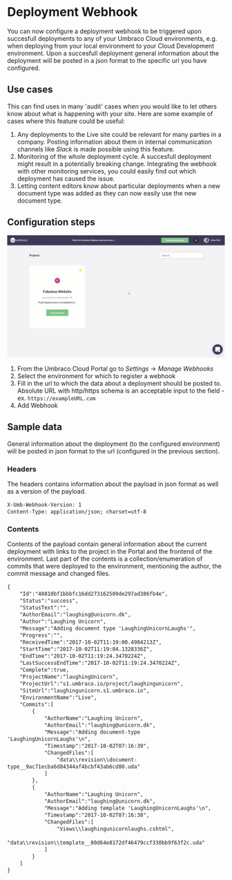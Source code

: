 # Deployment Webhook
You can now configure a deployment webhook to be triggered upon succesfull deployments to any of your Umbraco Cloud environments, e.g. when deploying from your local environment to your Cloud Development environment. Upon a succesfull deployment general information about the deployment will be posted in a json format to the specific url you have configured.

## Use cases
This can find uses in many 'audit' cases when you would like to let others know about what is happening with your site. Here are some example of cases where this feature could be useful:

1. Any deployments to the Live site could be relevant for many parties in a company. Posting information about them in internal communication channels like *Slack* is made possible using this feature.
2. Monitoring of the whole deployment cycle. A succesfull deployment might result in a potentially breaking change. Integrating the webhook with other monitoring services, you could easily find out which deployment has caused the issue.
3. Letting content editors know about particular deployments when a new document type was added as they can now easily use the new document type.

## Configuration steps

![Adding deployment webhook](images/DeployWebhook.gif)

1. From the Umbraco Cloud Portal go to *Settings* -> *Manage Webhooks*
2. Select the environment for which to register a webhook
3. Fill in the url to which the data about a deployment should be posted to. Absolute URL with http/https schema is an acceptable input to the field - ex. `https://exampleURL.com`
3. Add Webhook

## Sample data
General information about the deployment (to the configured environment) will be posted in json format to the url (configured in the previous section).

### Headers
The headers contains information about the payload 
in json format as well as a version of the payload.

    X-Umb-Webhook-Version: 1
    Content-Type: application/json; charset=utf-8

### Contents
Contents of the payload contain general information about the current deployment with links to the project in the Portal and the frontend of the environment. Last part of the contents is a collection/enumeration of commits that were deployed to the environment, mentioning the author, the commit message and changed files. 


    {
        "Id":"40810bf1bbbfc16dd273162509de297ad386fb4e",
        "Status":"success",
        "StatusText":"",
        "AuthorEmail":"laughing@unicorn.dk",
        "Author":"Laughing Unicorn",
        "Message":"Adding document type 'LaughingUnicornLaughs'",
        "Progress":"",
        "ReceivedTime":"2017-10-02T11:19:00.4984213Z",
        "StartTime":"2017-10-02T11:19:04.1328336Z",
        "EndTime":"2017-10-02T11:19:24.3470224Z",
        "LastSuccessEndTime":"2017-10-02T11:19:24.3470224Z",
        "Complete":true,
        "ProjectName":"laughingUnicorn",
        "ProjectUrl":"s1.umbraco.io/project/laughingunicorn",
        "SiteUrl":"laughingunicorn.s1.umbraco.io",
        "EnvironmentName":"Live",
        "Commits":[
            {
                "AuthorName":"Laughing Unicorn",
                "AuthorEmail":"laughing@unicorn.dk",
                "Message":"Adding document-type 'LaughingUnicornLaughs'\n",
                "Timestamp":"2017-10-02T07:16:39",
                "ChangedFiles":[
                    "data\\revision\\document-type__9ac71ecba6d84344af4bcbf43ab6cd80.uda"
                ]
            },
            {
                "AuthorName":"Laughing Unicorn",
                "AuthorEmail":"laughing@unicorn.dk",
                "Message":"Adding template 'LaughingUnicornLaughs'\n",
                "Timestamp":"2017-10-02T07:16:38",
                "ChangedFiles":[
                    "Views\\laughingunicornlaughs.cshtml",
                    "data\\revision\\template__80d64e8172df46479ccf330bb9f63f2c.uda"
                ]
            }
        ]
    }



